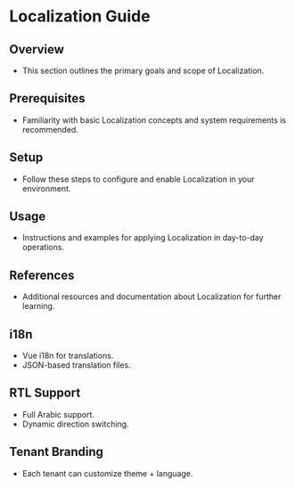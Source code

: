 # Localization Guide

## Overview
- This section outlines the primary goals and scope of Localization.

## Prerequisites
- Familiarity with basic Localization concepts and system requirements is recommended.

## Setup
- Follow these steps to configure and enable Localization in your environment.

## Usage
- Instructions and examples for applying Localization in day-to-day operations.

## References
- Additional resources and documentation about Localization for further learning.


## i18n
- Vue i18n for translations.  
- JSON-based translation files.  

## RTL Support
- Full Arabic support.  
- Dynamic direction switching.  

## Tenant Branding
- Each tenant can customize theme + language.  
